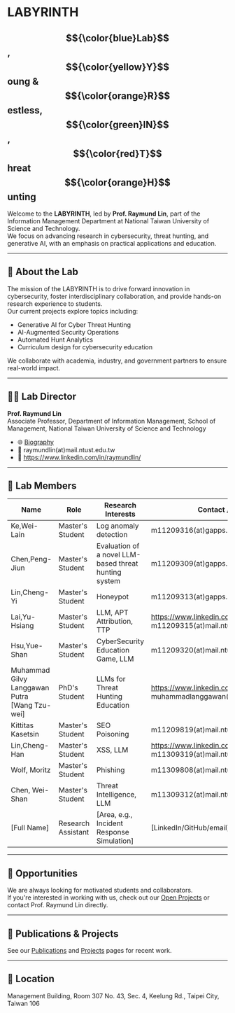 # LABYRINTH

## $${\color{blue}Lab}$$, $${\color{yellow}Y}$$ oung &amp; $${\color{orange}R}$$ estless, $${\color{green}IN}$$, $${\color{red}T}$$ hreat $${\color{orange}H}$$ unting

Welcome to the **LABYRINTH**, led by **Prof. Raymund Lin**, part of the Information Management Department at National Taiwan University of Science and Technology.  
We focus on advancing research in cybersecurity, threat hunting, and generative AI, with an emphasis on practical applications and education.

---

## 🔬 About the Lab

The mission of the LABYRINTH is to drive forward innovation in cybersecurity, foster interdisciplinary collaboration, and provide hands-on research experience to students.  
Our current projects explore topics including:

- Generative AI for Cyber Threat Hunting  
- AI-Augmented Security Operations  
- Automated Hunt Analytics  
- Curriculum design for cybersecurity education

We collaborate with academia, industry, and government partners to ensure real-world impact.

---

## 👨‍🏫 Lab Director

**Prof. Raymund Lin**  
Associate Professor, Department of Information Management, School of Management, National Taiwan University of Science and Technology
- 🌐 [Biography](bio/raymundlin)
- 📧 raymundlin(at)mail.ntust.edu.tw
- 🧠 https://www.linkedin.com/in/raymundlin/

---

## 👥 Lab Members

| Name               | Role               | Research Interests                          | Contact / Profile              |
|--------------------|--------------------|---------------------------------------------|--------------------------------|
| Ke,Wei-Lain        | Master's Student    | Log anomaly detection | m11209316(at)gapps.ntust.edut.tw       |
| Chen,Peng-Jiun     | Master's Student    | Evaluation of a novel LLM-based threat hunting system  | m11209309(at)gapps.ntust.edut.tw|
| Lin,Cheng-Yi       | Master's Student    | Honeypot | m11209313(at)gapps.ntust.edut.tw|
| Lai,Yu-Hsiang      | Master's Student    | LLM, APT Attribution, TTP | https://www.linkedin.com/in/laidd/<br>m11209315(at)mail.ntust.edu.tw|
| Hsu,Yue-Shan       | Master's Student    | CyberSecurity Education Game, LLM | m11209320(at)mail.ntust.edu.tw|
| Muhammad Gilvy Langgawan Putra <br>[Wang Tzu-wei]        | PhD's Student    | LLMs for Threat Hunting Education | https://www.linkedin.com/in/gilvylanggawan/ <br>muhammadlanggawan(at)gmail.com|
| Kittitas Kasetsin  | Master's Student    | SEO Poisoning | m11209819(at)mail.ntust.edu.tw|
| Lin,Cheng-Han      | Master's Student    | XSS, LLM  | https://www.linkedin.com/in/hanklinaifan/<br>m11309319(at)mail.ntust.edu.tw| 
| Wolf, Moritz  | Master's Student    | Phishing | m11309808(at)mail.ntust.edu.tw|
| Chen, Wei-Shan     | Master's Student    | Threat Intelligence, LLM | m11309312(at)mail.ntust.edu.tw|
| [Full Name]        | Research Assistant  | [Area, e.g., Incident Response Simulation]  | [LinkedIn/GitHub/email]       |

---

## 📢 Opportunities

We are always looking for motivated students and collaborators.  
If you're interested in working with us, check out our [Open Projects](projects) or contact Prof. Raymund Lin directly.

---

## 📄 Publications & Projects

See our [Publications](publications) and [Projects](projects) pages for recent work.

---

## 📍 Location

Management Building, Room 307
No. 43, Sec. 4, Keelung Rd., Taipei City, Taiwan 106

